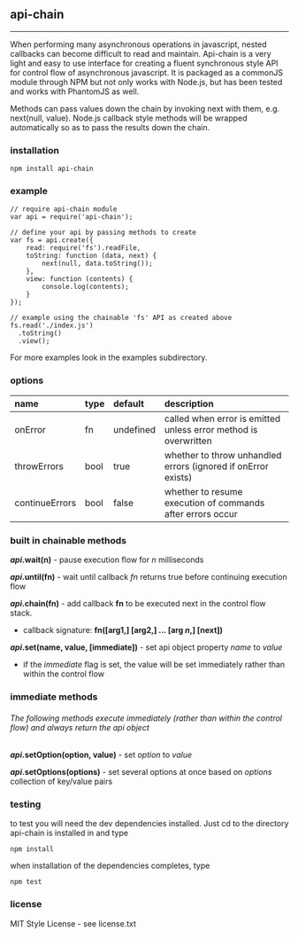## api-chain
---
When performing many asynchronous operations in javascript, nested callbacks can become difficult to read and maintain.  Api-chain is a very light and easy to use interface for creating a fluent synchronous style API for control flow of asynchronous javascript.  It is packaged as a commonJS module through NPM but not only works with Node.js, but has been tested and works with PhantomJS as well.

Methods can pass values down the chain by invoking next with them, e.g. next(null, value).  Node.js callback style methods will be wrapped automatically so as to pass the results down the chain.

### installation
    npm install api-chain

### example
    // require api-chain module
    var api = require('api-chain');

    // define your api by passing methods to create
    var fs = api.create({
        read: require('fs').readFile,
        toString: function (data, next) {
            next(null, data.toString());
        },
        view: function (contents) {
            console.log(contents);
        }
    });

    // example using the chainable 'fs' API as created above
    fs.read('./index.js')
      .toString()
      .view();

For more examples look in the examples subdirectory.

### options
| name           | type | default     | description                                                     |
|:---------------|:-----|:------------|:----------------------------------------------------------------|
| onError        | fn   | undefined   | called when error is emitted unless error method is overwritten |
| throwErrors    | bool | true        | whether to throw unhandled errors (ignored if onError exists)   |
| continueErrors | bool | false       | whether to resume execution of commands after errors occur      |  

### built in chainable methods
***api*.wait(n)** - pause execution flow for *n* milliseconds

***api*.until(fn)** - wait until callback *fn* returns true before continuing execution flow

***api*.chain(fn)** - add callback **fn** to be executed next in the control flow stack.
- callback signature: **fn([arg1,] [arg2,] ... [arg *n*,] [next])**

***api*.set(name, value, [immediate])** - set api object property *name* to *value*
- if the *immediate* flag is set, the value will be set immediately rather than within the control flow

### immediate methods
###### The following methods execute immediately (rather than within the control flow) and always return the api object 
***api*.setOption(option, value)** - set *option* to *value*

***api*.setOptions(options)** - set several options at once based on *options* collection of key/value pairs

### testing
to test you will need the dev dependencies installed.  Just cd to the directory api-chain is installed in and type

    npm install

when installation of the dependencies completes, type

    npm test

### license
MIT Style License - see license.txt
